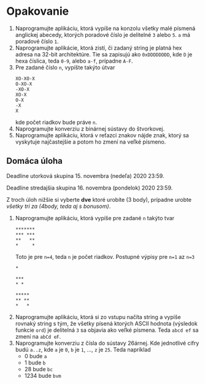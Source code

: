 # Opakovanie

1. Naprogramujte aplikáciu, ktorá vypíše na konzolu všetky malé písmená anglickej abecedy, ktorých poradové číslo je delitelné `3` alebo `5`. `a` má poradové číslo `1`.
2. Naprogramujte aplikácie, ktorá zistí, či zadaný string je platná hex adresa na 32-bit architektúre. Tie sa zapisujú ako `0xDDDDDDDD`, kde `D` je hexa číslica, teda `0-9`, alebo `a-f`, prípadne `A-F`.
3. Pre zadané číslo `n`, vypíšte takýto útvar
   ```plain
   XO-XO-X
   O-XO-X
   -XO-X
   XO-X
   O-X
   -X
   X
   ```
   kde počet riadkov bude práve `n`.
4. Naprogramujte konverziu z binárnej sústavy do štvorkovej.
5. Naprogramujte aplikáciu, ktorá v reťazci znakov nájde znak, ktorý sa vyskytuje najčastejšie a potom ho zmení na veľké písmeno. 

## Domáca úloha

Deadline utorková skupina 15. novembra (nedeľa) 2020 23:59.

Deadline stredajšia skupina 16. novembra (pondelok) 2020 23:59.

Z troch úloh nižšie si vyberte **dve** ktoré urobíte (3 body), prípadne urobte *všetky tri za (4body, teda aj s bonusom)*.

1. Naprogramujte aplikáciu, ktorá vypíše pre zadané `n` takýto tvar
   ```
   *******
   *** ***
   **   **
   *     *
   ```
   Toto je pre `n=4`, teda `n` je počet riadkov. Postupné výpisy pre `n=1` az `n=3`
   ```
   *
   ```
   ```
   ***
   * *
   ```
   ```
   *****
   ** **
   *   *
   ```
2. Naprogramujte aplikáciu, ktorá si zo vstupu načíta string a vypíše rovnaký string s tým, že všetky písená ktorých ASCII hodnota (výsledok funkcie `ord`) je delitelná `3` sa objavia ako veľké písmena. Teda `abcd ef` sa zmení na `abCd eF`.
3. Naprogramujte konverziu z čísla do sústavy 26árnej. Kde jednotlivé cifry budú `a..z`, kde `a` je `0`, `b` je `1`, ..., `z` je `25`. Teda napríklad 
   * 0 bude `a`
   * 1 bude `b`
   * 28 bude `bc`
   * 1234 bude `bvm`

